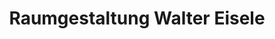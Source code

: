---
title: "Raumgestaltung Walter Eisele"
url: /stuttgart/raumgestaltung-walter-eisele/
shop: Raumausstattung
---